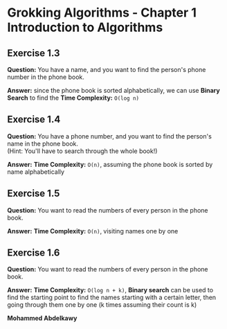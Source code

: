 # Grokking Algorithms - Chapter 1 Introduction to Algorithms

## Exercise 1.3
**Question:**
You have a name, and you want to find the person's phone number in the phone book.

**Answer:**
since the phone book is sorted alphabetically, we can use **Binary Search** to find the **Time Complexity:** `O(log n)`

## Exercise 1.4
**Question:**
You have a phone number, and you want to find the person's name in the phone book.  
(Hint: You'll have to search through the whole book!)

**Answer:**
**Time Complexity:** `O(n)`, assuming the phone book is sorted by name alphabetically

## Exercise 1.5
**Question:**
You want to read the numbers of every person in the phone book.

**Answer:**
**Time Complexity:** `O(n)`, visiting names one by one

## Exercise 1.6
**Question:**
You want to read the numbers of every person in the phone book.

**Answer:**
**Time Complexity:** `O(log n + k)`, **Binary search** can be used to find the starting point to find the names starting with a certain letter, then going through them one by one (k times assuming their count is k)

**Mohammed Abdelkawy**